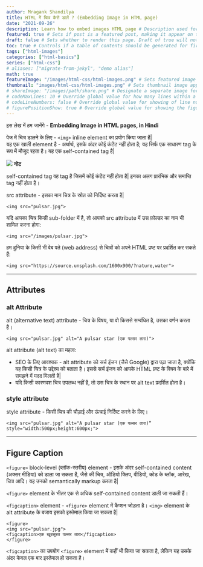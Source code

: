```yaml
---
author: Mragank Shandilya
title: HTML में चित्र कैसे डालें ? (Embedding Image in HTML page)
date: "2021-09-26"
description: Learn how to embed images HTML page # Description used for search engine.
featured: true # Sets if post is a featured post, making it appear on the sidebar. A featured post won't be listed on the sidebar if it's the current page
draft: false # Sets whether to render this page. Draft of true will not be rendered.
toc: true # Controls if a table of contents should be generated for first-level links automatically.
tags: ["html-images"]
categories: ["html-basics"]
series: ["html-css"]
# aliases: ["migrate-from-jekyl", "demo alias"]
math: true
featureImage: "/images/html-css/html-images.png" # Sets featured image on blog post.
thumbnail: "images/html-css/html-images.png" # Sets thumbnail image appearing inside card on homepage. I will keep it the same as featureImage.
# shareImage: "/images/path/share.png" # Designate a separate image for social media sharing.
# codeMaxLines: 10 # Override global value for how many lines within a code block before auto-collapsing.
# codeLineNumbers: false # Override global value for showing of line numbers within code block.
# figurePositionShow: true # Override global value for showing the figure label.
---
```


इस लेख में हम जानेंगे - <strong>Embedding Image in HTML pages, in Hindi</strong>

पेज में चित्र डालने के लिए - `<img>` inline element का प्रयोग किया जाता है| <br>
यह एक खाली element है - अर्थार्थ, इसके अंदर कोई कंटेंट नहीं होता है; यह सिर्फ एक साधारण tag के रूप में मौजूद रहता है। यह एक self-contained tag है| 

<div class="toc-mak">
  <img src="../../../images/pencil.png">
  <b>नोट</b><br>

self-contained tag वह tag है जिसमें कोई कंटेंट नहीं होता है| इनका अलग प्रारंभिक और समाप्ति tag नहीं होता है। 
</div>

src attribute - इसका मान चित्र के स्रोत को निर्दिष्ट करता है| 

```
<img src="pulsar.jpg">
```

यदि आपका चित्र किसी sub-folder में है, तो आपको src attribute में उस फ़ोल्डर का नाम भी शामिल करना होगा:

```
<img src="/images/pulsar.jpg">
```

हम दुनिया के किसी भी वेब पते (web address) से चित्रों को अपने HTML प्रष्ट पर प्रदर्शित कर सकते हैं:

```
<img src="https://source.unsplash.com/1600x900/?nature,water">
```

<hr>


## Attributes

### alt Attribute

alt (alternative text) attribute - चित्र के विषय, या वो किससे सम्बंधित है, उसका वर्णन करता है।

```
<img src="pulsar.jpg" alt="A pulsar star (एक पल्सर तारा)">
```

alt attribute (alt text) का महत्व:
* SEO के लिए आवश्यक - alt attribute को सर्च इंजन (जैसे Google) द्वारा पढ़ा जाता है, क्योंकि यह किसी चित्र के उद्देश्य को बताता है। इससे सर्च इंजन को आपके HTML प्रष्ट के विषय के बारे में समझने में मदद मिलती है| 
* यदि किसी कारणवश चित्र उपलब्ध नहीं है, तो उस चित्र के स्थान पर alt text प्रदर्शित होता है।

### style attribute 

style attribute - किसी चित्र  की चौड़ाई और ऊंचाई निर्दिष्ट करने के लिए।

```
<img src="pulsar.jpg" alt="A pulsar star (एक पल्सर तारा)“ style="width:500px;height:600px;">
```

<hr>


## Figure Caption

`<figure>` block-level (ब्लॉक-स्तरीय) element - इसके अंदर self-contained content (अक्सर मीडिया) को डाला जा सकता है, जैसे की चित्र, ऑडियो क्लिप, वीडियो, कोड के ब्लॉक, आरेख, चित्र आदि। यह उनको semantically markup करता है| 

`<figure>` element के भीतर एक से अधिक self-contained content डाली जा सकती हैं।

`<figcaption>` element - `<figure>` element में कैप्शन जोड़ता है। `<img>` element के alt attribute के बजाय इसको इस्तेमाल किया जा सकता है|   

```
<figure>
<img src="pulsar.jpg">
<figcaption>एक खूबसूरत पल्सर तारा</figcaption>
</figure>
```

`<figcaption>` का उपयोग `<figure>` element में कहीं भी किया जा सकता है, लेकिन यह उसके अंदर केवल एक बार इस्तेमाल हो सकता है।
